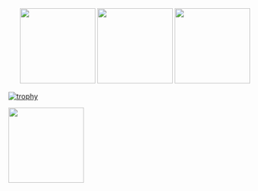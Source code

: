 <div align = "center">
<img src = "https://github-readme-stats.vercel.app/api?username=DiscordFormative&show_icons=true&theme=tokyonight" width = "% 100" height = "150px" />
<img src = "https://github-readme-stats.vercel.app/api/top-langs/?username=DiscordFormative&layout=compact&theme=tokyonight" width = "% 100" height = "150px"  />
<img src="https://github-readme-stats.vercel.app/api/top-langs/?username=DiscordFormative&hide=javascript,html,css&langs_count=8&theme=ayu-mirage" width = "% 100" height = "150px"/>
</div>

[![trophy](https://github-profile-trophy.vercel.app/?username=DiscordFormative&theme=chalk)](https://github.com/ryo-ma/github-profile-trophy)

<img src= "https://github-profile-trophy.vercel.app/?username=DiscordFormative&theme=chalk)](https://github.com/ryo-ma/github-profile-trophy" width = "% 100" height = "150px"/>
